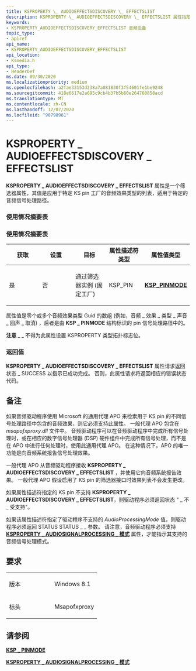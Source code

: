 ```yaml
---
title: KSPROPERTY \_ AUDIOEFFECTSDISCOVERY \_ EFFECTSLIST
description: KSPROPERTY \_ AUDIOEFFECTSDISCOVERY \_ EFFECTSLIST 属性指定静音节点上的通道是否 (静音) 静音 \_ 。
keywords:
- KSPROPERTY_AUDIOEFFECTSDISCOVERY_EFFECTSLIST 音频设备
topic_type:
- apiref
api_name:
- KSPROPERTY_AUDIOEFFECTSDISCOVERY_EFFECTSLIST
api_location:
- Ksmedia.h
api_type:
- HeaderDef
ms.date: 09/30/2020
ms.localizationpriority: medium
ms.openlocfilehash: a2fae33153d238a7a081830f3f54601fe1be9248
ms.sourcegitcommit: 418e6617e2a695c9cb4b37b5b60e264760858acd
ms.translationtype: MT
ms.contentlocale: zh-CN
ms.lasthandoff: 12/07/2020
ms.locfileid: "96798961"
---
```

# <a name="ksproperty_audioeffectsdiscovery_effectslist"></a>KSPROPERTY \_ AUDIOEFFECTSDISCOVERY \_ EFFECTSLIST

**KSPROPERTY \_ AUDIOEFFECTSDISCOVERY \_ EFFECTSLIST** 属性是一个筛选器属性，其值是应用于特定 KS pin 工厂的音频效果类型的列表，适用于特定的音频信号处理路径。

### <a name="span-idusage_summary_tablespanspan-idusage_summary_tablespanspan-idusage_summary_tablespanusage-summary-table"></a><span id="Usage_Summary_Table"></span><span id="usage_summary_table"></span><span id="USAGE_SUMMARY_TABLE"></span>使用情况摘要表

### <a name="usage-summary-table"></a>使用情况摘要表

<table>
<colgroup>
<col style="width: 20%" />
<col style="width: 20%" />
<col style="width: 20%" />
<col style="width: 20%" />
<col style="width: 20%" />
</colgroup>
<thead>
<tr class="header">
<th>获取</th>
<th>设置</th>
<th>目标</th>
<th>属性描述符类型</th>
<th>属性值类型</th>
</tr>
</thead>
<tbody>
<tr class="odd">
<td><p>是</p></td>
<td><p>否</p></td>
<td><p>通过筛选器实例 (固定工厂) </p></td>
<td><p>KSP_PIN</p></td>
<td><a href="/windows/win32/api/msapofxproxy/ns-msapofxproxy-ksp_pinmode"><strong>KSP_PINMODE</strong></a></td>
</tr>
</tbody>
</table>

属性值是零个或多个音频效果类型 Guid 的数组 (例如，音频 \_ 效果 \_ 类型 \_ 声音 \_ 回声 \_ 取消) ，后者是由 **KSP \_ PINMODE** 结构标识的 pin 信号处理路径中的。

**注意** \_ \_ 不得为此属性设置 KSPROPERTY 类型拓扑标志位。

### <a name="return-value"></a>返回值

**KSPROPERTY \_ AUDIOEFFECTSDISCOVERY \_ EFFECTSLIST** 属性请求返回状态 \_ SUCCESS 以指示已成功完成。 否则，此属性请求将返回相应的错误状态代码。

## <a name="remarks"></a>备注

如果音频驱动程序使用 Microsoft 的通用代理 APO 来检索用于 KS pin 的不同信号处理路径中包含的音频效果，则它必须支持此属性。 一般代理 APO 包含在 *msapofxproxy.dll* 文件中。 音频驱动程序可以在音频驱动程序中完成所有信号处理时，或在相应的数字信号处理器 (DSP) 硬件组件中完成所有信号处理，而不是在 APO 中进行任何处理时，使用此通用代理 APO。 在这种情况下，APO 的唯一功能是向音频系统报告信号处理效果。

一般代理 APO 从音频驱动程序接收 **KSPROPERTY \_ AUDIOEFFECTSDISCOVERY \_ EFFECTSLIST** ，并使用它向音频系统报告效果。 一般代理 APO 假设启用了 KS pin 的筛选器接口时效果列表不会发生更改。

如果属性描述符指定的 KS pin 不支持 **KSPROPERTY \_ AUDIOEFFECTSDISCOVERY \_ EFFECTSLIST**，则驱动程序必须返回状态 " \_ 不 \_ 受支持"。

如果该属性描述符指定了驱动程序不支持的 *AudioProcessingMode* 值，则驱动程序必须返回 STATUS STATUS \_ \_ 参数。 请注意，音频驱动程序必须支持 [**KSPROPERTY \_ AUDIOSIGNALPROCESSING \_ 模式**](ksproperty-audiosignalprocessing-modes.md) 属性，才能指示其支持的音频信号处理模式。

## <a name="requirements"></a>要求

<table>
<colgroup>
<col style="width: 50%" />
<col style="width: 50%" />
</colgroup>
<tbody>
<tr class="odd">
<td><p>版本</p></td>
<td><p>Windows 8.1</p></td>
</tr>
<tr class="even">
<td><p>标头</p></td>
<td>Msapofxproxy</td>
</tr>
</tbody>
</table>

## <a name="see-also"></a>请参阅

[**KSP \_ PINMODE**](/windows/win32/api/msapofxproxy/ns-msapofxproxy-ksp_pinmode)

[**KSPROPERTY \_ AUDIOSIGNALPROCESSING \_ 模式**](ksproperty-audiosignalprocessing-modes.md)
